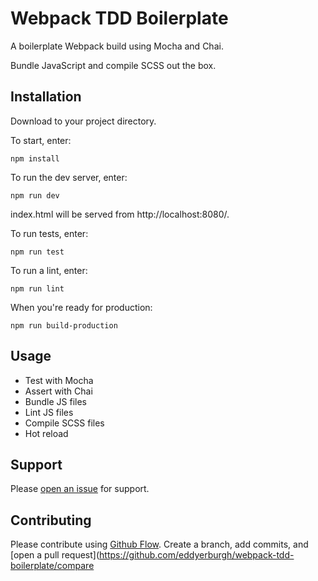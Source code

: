 # Webpack TDD Boilerplate

A boilerplate Webpack build using Mocha and Chai.

Bundle JavaScript and compile SCSS out the box.

## Installation

Download to your project directory.

To start, enter:

```
npm install
```

To run the dev server, enter:

```
npm run dev
```

index.html will be served from http://localhost:8080/.

To run tests, enter:

```
npm run test
```

To run a lint, enter:
```
npm run lint
```

When you're ready for production:
```
npm run build-production
```

## Usage

* Test with Mocha
* Assert with Chai
* Bundle JS files
* Lint JS files
* Compile SCSS files
* Hot reload

## Support

Please [open an issue](https://github.com/eddyerburgh/webpack-tdd-boilerplate/issues/new) for support.

## Contributing

Please contribute using [Github Flow](https://guides.github.com/introduction/flow/). Create a branch, add commits, and [open a pull request](https://github.com/eddyerburgh/webpack-tdd-boilerplate/compare